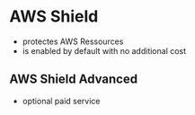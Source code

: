 # AWS Shield
- protectes AWS Ressources
- is enabled by default with no additional cost
## AWS Shield Advanced 
- optional paid service
